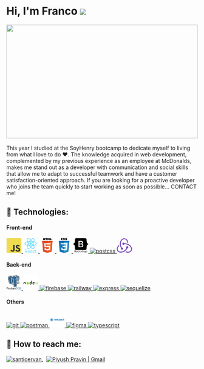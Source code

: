# Hi, I'm Franco <img src = "https://raw.githubusercontent.com/MartinHeinz/MartinHeinz/master/wave.gif" width = 50px> 

<img height=300px width=100% src='https://static.vecteezy.com/system/resources/previews/003/334/913/non_2x/desktop-source-code-and-wallpaper-by-coding-and-programming-free-photo.jpg'/>

This year I studied at the SoyHenry bootcamp to dedicate myself to living from what I love to do ♥. The knowledge acquired in web development, complemented by my previous experience as an employee at McDonalds, makes me stand out as a developer with communication and social skills that allow me to adapt to successful teamwork and have a customer satisfaction-oriented approach. If you are looking for a proactive developer who joins the team quickly to start working as soon as possible... CONTACT me!


## :robot: Technologies:

<p align="left">
    <h4>Front-end</h4>
    <a href="https://developer.mozilla.org/en-US/docs/Web/JavaScript" target="_blank" rel="noreferrer">
        <img src="https://raw.githubusercontent.com/devicons/devicon/master/icons/javascript/javascript-original.svg" alt="javascript" width="40" height="40"/>
    </a>
    <a href="https://reactjs.org/" target="_blank" rel="noreferrer">
        <img src="https://raw.githubusercontent.com/devicons/devicon/master/icons/react/react-original-wordmark.svg" alt="react" width="40" height="40"/>
    </a>
    <a href="https://www.w3.org/html/" target="_blank" rel="noreferrer">
        <img src="https://raw.githubusercontent.com/devicons/devicon/master/icons/html5/html5-original-wordmark.svg" alt="html5" width="40" height="40"/>
    </a> 
    <a href="https://www.w3schools.com/css/" target="_blank" rel="noreferrer">
        <img src="https://raw.githubusercontent.com/devicons/devicon/master/icons/css3/css3-original-wordmark.svg" alt="css3" width="40" height="40"/>
    </a>
    <a href="https://getbootstrap.com" target="_blank" rel="noreferrer"> 
        <img src="https://raw.githubusercontent.com/devicons/devicon/master/icons/bootstrap/bootstrap-plain-wordmark.svg" alt="bootstrap" width="40" height="40"/> 
    </a>
     <a href="https://postcss.org" target="_blank" rel="noreferrer">
        <img src="https://api.iconify.design/vscode-icons/file-type-postcss.svg" alt="postcss" width="40" height="40"/>
    </a>
    <a href="https://redux.js.org" target="_blank" rel="noreferrer">
        <img src="https://raw.githubusercontent.com/devicons/devicon/master/icons/redux/redux-original.svg" alt="redux" width="40" height="40"/>
    </a> 
    <h4>Back-end</h4>
    <a href="https://www.postgresql.org" target="_blank" rel="noreferrer">
        <img src="https://raw.githubusercontent.com/devicons/devicon/master/icons/postgresql/postgresql-original-wordmark.svg" alt="postgresql" width="40"                      height="40"/>
    </a>
    <a href="https://nodejs.org" target="_blank" rel="noreferrer">
        <img src="https://raw.githubusercontent.com/devicons/devicon/master/icons/nodejs/nodejs-original-wordmark.svg" alt="nodejs" width="40" height="40"/>
    </a>
    <a href="https://firebase.google.com/" target="_blank" rel="noreferrer">
        <img src="https://www.vectorlogo.zone/logos/firebase/firebase-icon.svg" alt="firebase" width="40" height="40"/>
    </a>
    <a href="https://railway.app" target="_blank" rel="noreferrer">
        <img src="https://api.iconify.design/simple-icons/railway.svg" alt="railway" width="40" height="40"/>
    </a>
    <a href="https://expressjs.com/es/" target="_blank" rel="noreferrer">
        <img src="https://api.iconify.design/logos/express.svg" alt="express" width="40" height="40"/>
    </a>
    <a href="https://sequelize.org/" target="_blank" rel="noreferrer">
        <img src="https://api.iconify.design/vscode-icons/file-type-sequelize.svg" alt="sequelize" width="40" height="40"/>
    </a>
    <h4>Others</h4>
    <a href="https://git-scm.com/" target="_blank" rel="noreferrer">
        <img src="https://www.vectorlogo.zone/logos/git-scm/git-scm-icon.svg" alt="git" width="40" height="40"/>
    </a>
    <a href="https://postman.com" target="_blank" rel="noreferrer">
        <img src="https://www.vectorlogo.zone/logos/getpostman/getpostman-icon.svg" alt="postman" width="40" height="40"/>
    </a>
    <a href="https://webpack.js.org" target="_blank" rel="noreferrer">
        <img src="https://raw.githubusercontent.com/devicons/devicon/d00d0969292a6569d45b06d3f350f463a0107b0d/icons/webpack/webpack-original-wordmark.svg"                      alt="webpack" width="40" height="40"/>
    </a>
    <a href="https://www.figma.com/" target="_blank" rel="noreferrer">
        <img src="https://api.iconify.design/logos/figma.svg" alt="figma" width="40" height="40"/>
    </a>
    <a href="https://www.typescriptlang.org/" target="_blank" rel="noreferrer">
        <img src="https://api.iconify.design/logos/typescript-icon.svg" alt="typescript" width="40" height="40"/>
    </a>

## :paperclip: How to reach me:
<span >
<a href="https://www.linkedin.com/in/francoledesma/" ><img align="center" src="https://raw.githubusercontent.com/rahuldkjain/github-profile-readme-generator/master/src/images/icons/Social/linked-in-alt.svg"  alt="santicervan" height="20" width="30" />
        </a>   &nbsp;
<a href="mailto:francoivanledesma551@gmail.com" ><img align="center" alt="Piyush Pravin | Gmail" width="26px" src="https://github.com/piyushP7pravin/piyushP7pravin/blob/master/Gmail.svg" /> </a>
</span>
